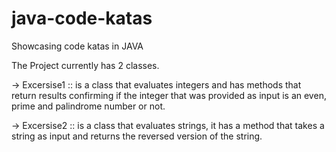 # java-code-katas
Showcasing code katas in JAVA 

The Project currently has 2 classes.

-> Excersise1 :: is a class that evaluates integers and has methods that return results confirming if the integer 
that was provided as input is an even, prime and palindrome number or not.

-> Excersise2 :: is a class that evaluates strings,  it has a method that takes a string as input and returns 
the reversed version of the string.
